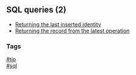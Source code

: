 ## SQL queries (2)

- [Returning the last inserted identity](returning-last-inserted-id.md)
- [Returning the record from the latest operation](returning-record-from-last-operation.md)

### Tags
[#tip](../../tips.md)  
[#sql](../sql.md)